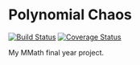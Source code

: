 # Polynomial Chaos

[![Build Status](https://travis-ci.org/alcarney/polynomial_chaos.svg?branch=travis)](https://travis-ci.org/alcarney/polynomial_chaos)
[![Coverage Status](https://coveralls.io/repos/github/alcarney/polynomial_chaos/badge.svg?branch=coveralls)](https://coveralls.io/github/alcarney/polynomial_chaos?branch=coveralls)

My MMath final year project.
